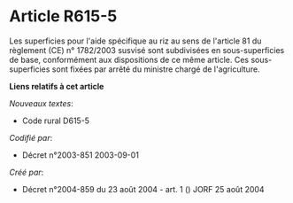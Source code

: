 # Article R615-5

Les superficies pour l'aide spécifique au riz au sens de l'article 81 du règlement (CE) n° 1782/2003 susvisé sont subdivisées
en sous-superficies de base, conformément aux dispositions de ce même article. Ces sous-superficies sont fixées par arrêté du
ministre chargé de l'agriculture.

**Liens relatifs à cet article**

_Nouveaux textes_:

  - Code rural D615-5

_Codifié par_:

  - Décret n°2003-851 2003-09-01

_Créé par_:

  - Décret n°2004-859 du 23 août 2004 - art. 1 () JORF 25 août 2004
